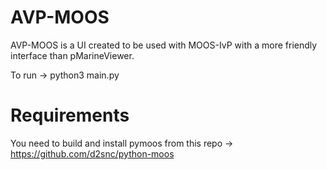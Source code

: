 # AVP-MOOS

AVP-MOOS is a UI created to be used with MOOS-IvP with a more friendly interface than pMarineViewer.

To run -> python3 main.py


# Requirements

You need to build and install pymoos from this repo -> https://github.com/d2snc/python-moos
